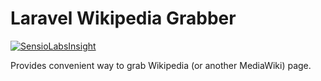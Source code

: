 # Laravel Wikipedia Grabber

[![SensioLabsInsight](https://insight.sensiolabs.com/projects/70bebdc8-aaac-4314-9fa2-159a9a2844eb/big.png)](https://insight.sensiolabs.com/projects/70bebdc8-aaac-4314-9fa2-159a9a2844eb)

Provides convenient way to grab Wikipedia (or another MediaWiki) page.

